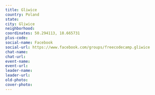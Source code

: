 ```yaml
---
title: Gliwice
country: Poland
state: 
city: Gliwice
neighborhood: 
coordinates: 50.294113, 18.665731
plus-code:
social-name: Facebook
social-url: https://www.facebook.com/groups/freecodecamp.gliwice
chat-name:
chat-url:
event-name:
event-url:
leader-name:
leader-url:
old-photo: 
cover-photo:
---
```

